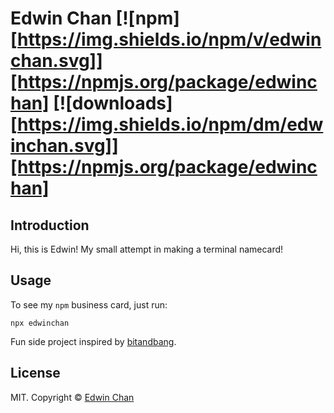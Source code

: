 # Edwin Chan [![npm][https://img.shields.io/npm/v/edwinchan.svg]][https://npmjs.org/package/edwinchan] [![downloads][https://img.shields.io/npm/dm/edwinchan.svg]][https://npmjs.org/package/edwinchan]

## Introduction

Hi, this is Edwin! My small attempt in making a terminal namecard!

## Usage

To see my `npm` business card, just run:

```
npx edwinchan
```

Fun side project inspired by [bitandbang](https://github.com/bnb/bitandbang).

## License

MIT. Copyright © [Edwin Chan](https://www.edwinfychan.com)
